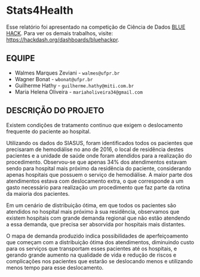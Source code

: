 # Stats4Health

Esse relatório foi apresentado na competição de Ciência de Dados
[BLUE HACK](https://www.blueopen.org/curitiba). Para ver os demais
trabalhos, visite: <https://hackdash.org/dashboards/bluehackpr>.

## EQUIPE

  * Walmes Marques Zeviani - `walmes@ufpr.br`
  * Wagner Bonat - `wbonat@ufpr.br`
  * Guilherme Hathy - `guilherme.hathy@miti.com.br`
  * Maria Helena Oliveira - `mariaholiveira34@gmail.com`

## DESCRIÇÃO DO PROJETO

Existem condições de tratamento continuo que exigem o deslocamento
frequente do paciente ao hospital.

Utilizando os dados do SIASUS, foram identificados todos os pacientes
que precisaram de hemodiálise no ano de 2016, o local de residência
destes pacientes e a unidade de saúde onde foram atendidos para a
realização do procedimento. Observou-se que apenas 34% dos atendimentos
estavam sendo para hospital mais próximo da residência do paciente,
considerando apenas hospitais que possuem o serviço de hemodiálise.  A
maior parte dos atendimentos estava com deslocamento extra, o que
corresponde a um gasto necessário para realização um procedimento que
faz parte da rotina da maioria dos pacientes.

Em um cenário de distribuição ótima, em que todos os pacientes são
atendidos no hospital mais próximo à sua residência, observamos que
existem hospitais com grande demanda regional que não estão atendendo a
essa demanda, que precisa ser absorvida por hospitais mais distantes.

O mapa de demanda produzido indica possibilidades de aperfeiçoamento que
começam com a distribuição ótima dos atendimentos, diminuindo custo para
os serviços que transportam esses pacientes até os hospitais, e gerando
grande aumento na qualidade de vida e redução de riscos e complicações
nos pacientes que estarão se deslocando menos e utilizando menos tempo
para esse deslocamento.
